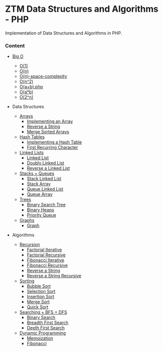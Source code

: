 # ZTM Data Structures and Algorithms - PHP

Implementation of Data Structures and Algorithms in PHP.

### Content
- [Big O](big_o/)
    - [O(1)](big_o/O(1).php)
    - [O(n)](big_o/O(n).php)
    - [O(n)-space-complexity](big_o/O(n)-space-complexity.php)
    - [O(n^2)](big_o/O(n^2).php)
    - [O(a+b).php](big_o/O(a+b).php)
    - [O(a*b)](big_o/O(a*b).php)
    - [O(2^n)](big_o/O(2^n).php)

- Data Structures
    - [Arrays](data_structures/arrays/)
        - [Implementing an Array](data_structures/arrays/ImplementingAnArray.php)
        - [Reverse a String](data_structures/arrays/reverse_a_string.php)
        - [Merge Sorted Arrays](data_structures/arrays/merge_sorted_arrays.php)
    - [Hash Tables](data_structures/hash_tables/)
        - [Implementing a Hash Table](data_structures/hash_tables/ImplementAHashTable.php)
        - [First Recurring Character](data_structures/hash_tables/first_recurring_character.php)            
    - [Linked Lists](data_structures/linked_lists/)
        - [Linked List](data_structures/linked_lists/LinkedList.php)
        - [Doubly Linked List](data_structures/linked_lists/DoublyLinkedList.php)
        - [Reverse a Linked List](data_structures/linked_lists/reverse.php)
    - [Stacks + Queues](data_structures/stacks_queues/)
        - [Stack Linked List](data_structures/stacks_queues/StackLinkedList.php)
        - [Stack Array](data_structures/stacks_queues/StackArray.php)
        - [Queue Linked List](data_structures/stacks_queues/QueueLinkedList.php)
        - [Queue Array](data_structures/stacks_queues/QueueArray.php)
    - [Trees](data_structures/trees/)
        - [Binary Search Tree](data_structures/trees/BinarySearchTree.php)
        - [Binary Heaps](data_structures/trees/max_min_heap.php)
        - [Priority Queue](data_structures/trees/priority_queue.php)
    - [Graphs](data_structures/graphs/)
        - [Graph](data_structures/graphs/Graph.php)

- Algorithms
    - [Recursion](algorithms/recursion/)
        - [Factorial Iterative](algorithms/recursion/findFactorialIterative.php)
        - [Factorial Recursive](algorithms/recursion/findFactorialRecursive.php)
        - [Fibonacci Iterative](algorithms/recursion/fibonacciIterative.php)
        - [Fibonacci Recursive](algorithms/recursion/fibonacciRecursive.php)
        - [Reverse a String](algorithms/recursion/reverseString.php)
        - [Reverse a String Recursive](algorithms/recursion/reverseStringRecursive.php)
    - [Sorting](algorithms/sorting/)
        - [Bubble Sort](algorithms/sorting/bubbleSort.php)
        - [Selection Sort](algorithms/sorting/selectionSort.php)
        - [Insertion Sort](algorithms/sorting/insertionSort.php)
        - [Merge Sort](algorithms/sorting/mergeSort.php)
        - [Quick Sort](algorithms/sorting/quickSort.php)
    - [Searching + BFS + DFS](algorithms/searching/)
        - [Binary Search](algorithms/searching/binarySearch.php)
        - [Breadth First Search](algorithms/searching/BinarySearchTreeBFS.php)
        - [Depth First Search](algorithms/searching/BinarySearchTreeDFS.php)
    - [Dynamic Programming](algorithms/dynamic_programming/)
        - [Memoization](algorithms/dynamic_programming/memoization.php)
        - [Fibonacci](algorithms/dynamic_programming/fibonacci.php)
